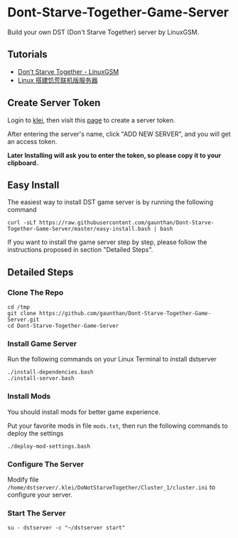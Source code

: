 # Dont-Starve-Together-Game-Server
Build your own DST (Don't Starve Together) server by LinuxGSM.

## Tutorials

- [Don’t Starve Together - LinuxGSM](https://linuxgsm.com/lgsm/dstserver/)
- [Linux 搭建饥荒联机版服务器](https://www.jianshu.com/p/75cc3cfaf117)

## Create Server Token
Login to [klei](http://kleientertainment.com), then visit this [page](https://accounts.klei.com/account/game/servers?game=DontStarveTogether) to create a server token.

After entering the server's name, click "ADD NEW SERVER", and you will get an access token.

**Later Installing will ask you to enter the token, so please copy it to your clipboard.**

## Easy Install
The easiest way to install DST game server is by running the following command

```shell
curl -sLf https://raw.githubusercontent.com/gaunthan/Dont-Starve-Together-Game-Server/master/easy-install.bash | bash 
```

If you want to install the game server step by step, please follow the instructions proposed in section "Detailed Steps".

## Detailed Steps
### Clone The Repo

```shell
cd /tmp
git clone https://github.com/gaunthan/Dont-Starve-Together-Game-Server.git
cd Dont-Starve-Together-Game-Server
```

### Install Game Server
Run the following commands on your Linux Terminal to install dstserver

```shell
./install-dependencies.bash
./install-server.bash
```

### Install Mods
You should install mods for better game experience.

Put your favorite mods in file `mods.txt`, then run the following commands to deploy the settings

```shell
./deploy-mod-settings.bash
```

### Configure The Server
Modify file `/home/dstserver/.klei/DoNotStarveTogether/Cluster_1/cluster.ini` to configure your server.

### Start The Server

```shell
su - dstserver -c "~/dstserver start"
```
